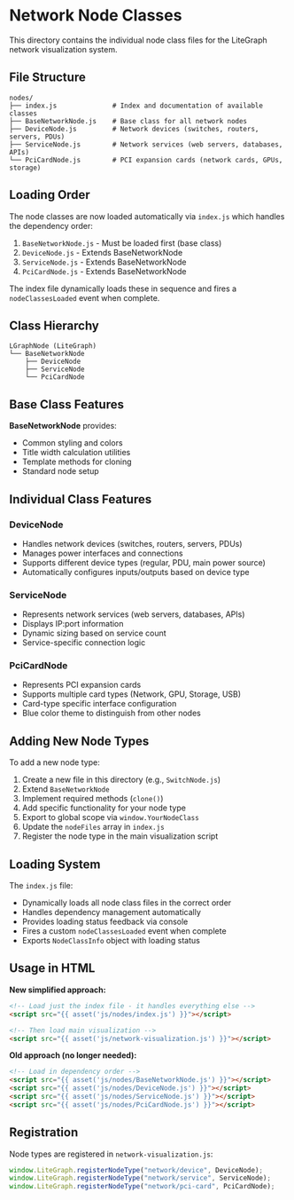 # Network Node Classes

This directory contains the individual node class files for the LiteGraph network visualization system.

## File Structure

```
nodes/
├── index.js              # Index and documentation of available classes
├── BaseNetworkNode.js    # Base class for all network nodes
├── DeviceNode.js         # Network devices (switches, routers, servers, PDUs)
├── ServiceNode.js        # Network services (web servers, databases, APIs)
└── PciCardNode.js        # PCI expansion cards (network cards, GPUs, storage)
```

## Loading Order

The node classes are now loaded automatically via `index.js` which handles the dependency order:

1. `BaseNetworkNode.js` - Must be loaded first (base class)
2. `DeviceNode.js` - Extends BaseNetworkNode
3. `ServiceNode.js` - Extends BaseNetworkNode  
4. `PciCardNode.js` - Extends BaseNetworkNode

The index file dynamically loads these in sequence and fires a `nodeClassesLoaded` event when complete.

## Class Hierarchy

```
LGraphNode (LiteGraph)
└── BaseNetworkNode
    ├── DeviceNode
    ├── ServiceNode
    └── PciCardNode
```

## Base Class Features

**BaseNetworkNode** provides:
- Common styling and colors
- Title width calculation utilities
- Template methods for cloning
- Standard node setup

## Individual Class Features

### DeviceNode
- Handles network devices (switches, routers, servers, PDUs)
- Manages power interfaces and connections
- Supports different device types (regular, PDU, main power source)
- Automatically configures inputs/outputs based on device type

### ServiceNode  
- Represents network services (web servers, databases, APIs)
- Displays IP:port information
- Dynamic sizing based on service count
- Service-specific connection logic

### PciCardNode
- Represents PCI expansion cards
- Supports multiple card types (Network, GPU, Storage, USB)
- Card-type specific interface configuration
- Blue color theme to distinguish from other nodes

## Adding New Node Types

To add a new node type:

1. Create a new file in this directory (e.g., `SwitchNode.js`)
2. Extend `BaseNetworkNode` 
3. Implement required methods (`clone()`)
4. Add specific functionality for your node type
5. Export to global scope via `window.YourNodeClass`
6. Update the `nodeFiles` array in `index.js`
7. Register the node type in the main visualization script

## Loading System

The `index.js` file:
- Dynamically loads all node class files in the correct order
- Handles dependency management automatically
- Provides loading status feedback via console
- Fires a custom `nodeClassesLoaded` event when complete
- Exports `NodeClassInfo` object with loading status

## Usage in HTML

**New simplified approach:**
```html
<!-- Load just the index file - it handles everything else -->
<script src="{{ asset('js/nodes/index.js') }}"></script>

<!-- Then load main visualization -->
<script src="{{ asset('js/network-visualization.js') }}"></script>
```

**Old approach (no longer needed):**
```html
<!-- Load in dependency order -->
<script src="{{ asset('js/nodes/BaseNetworkNode.js') }}"></script>
<script src="{{ asset('js/nodes/DeviceNode.js') }}"></script>
<script src="{{ asset('js/nodes/ServiceNode.js') }}"></script>
<script src="{{ asset('js/nodes/PciCardNode.js') }}"></script>
```

## Registration

Node types are registered in `network-visualization.js`:

```javascript
window.LiteGraph.registerNodeType("network/device", DeviceNode);
window.LiteGraph.registerNodeType("network/service", ServiceNode);  
window.LiteGraph.registerNodeType("network/pci-card", PciCardNode);
```
